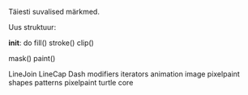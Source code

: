 Täiesti suvalised märkmed.

Uus struktuur:

__init__:
do
  fill()
  stroke()
  clip()

  mask()
  paint()

  LineJoin
  LineCap
  Dash
modifiers
  iterators
animation
image
  pixelpaint
shapes
patterns
  pixelpaint
turtle
core
